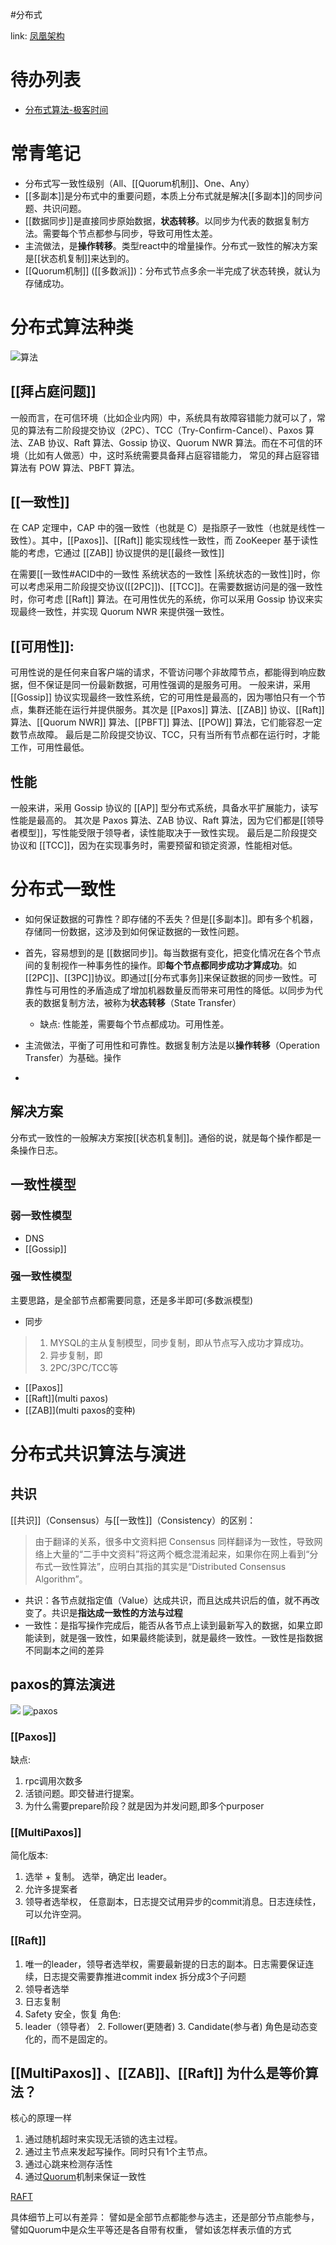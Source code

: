 
#分布式


link: [凤凰架构](http://icyfenix.cn/distribution/consensus/)

# 待办列表
+ [分布式算法-极客时间](https://book.clickear.top/114-%E5%88%86%E5%B8%83%E5%BC%8F%E5%8D%8F%E8%AE%AE%E4%B8%8E%E7%AE%97%E6%B3%95%E5%AE%9E%E6%88%98/index.html)



# 常青笔记
+ 分布式写一致性级别（All、[[Quorum机制]]、One、Any）
+ [[多副本]]是分布式中的重要问题，本质上分布式就是解决[[多副本]]的同步问题、共识问题。
+ [[数据同步]]是直接同步原始数据，**状态转移**。以同步为代表的数据复制方法。需要每个节点都参与同步，导致可用性太差。
+ 主流做法，是**操作转移**。类型react中的增量操作。分布式一致性的解决方案是[[状态机复制]]来达到的。
+ [[Quorum机制]] ([[多数派]])：分布式节点多余一半完成了状态转换，就认为存储成功。

# 分布式算法种类
![算法](http://image.clickear.top/20220126203536.png)
## [[拜占庭问题]] 
一般而言，在可信环境（比如企业内网）中，系统具有故障容错能力就可以了，常见的算法有二阶段提交协议（2PC）、TCC（Try-Confirm-Cancel）、Paxos 算法、ZAB 协议、Raft 算法、Gossip 协议、Quorum NWR 算法。而在不可信的环境（比如有人做恶）中，这时系统需要具备拜占庭容错能力，
常见的拜占庭容错算法有 POW 算法、PBFT 算法。

## [[一致性]]
在 CAP 定理中，CAP 中的强一致性（也就是 C）是指原子一致性（也就是线性一致性）。其中，[[Paxos]]、[[Raft]] 能实现线性一致性，而 ZooKeeper 基于读性能的考虑，它通过 [[ZAB]] 协议提供的是[[最终一致性]]

在需要[[一致性#ACID中的一致性 系统状态的一致性 |系统状态的一致性]]时，你可以考虑采用二阶段提交协议([[2PC]])、[[TCC]]。在需要数据访问是的强一致性时，你可考虑 [[Raft]] 算法。在可用性优先的系统，你可以采用 Gossip 协议来实现最终一致性，并实现 Quorum NWR 来提供强一致性。

## [[可用性]]:
可用性说的是任何来自客户端的请求，不管访问哪个非故障节点，都能得到响应数据，但不保证是同一份最新数据，可用性强调的是服务可用。
一般来讲，采用 [[Gossip]] 协议实现最终一致性系统，它的可用性是最高的，因为哪怕只有一个节点，集群还能在运行并提供服务。其次是 [[Paxos]] 算法、[[ZAB]] 协议、[[Raft]] 算法、[[Quorum NWR]] 算法、[[PBFT]] 算法、[[POW]] 算法，它们能容忍一定数节点故障。
最后是二阶段提交协议、TCC，只有当所有节点都在运行时，才能工作，可用性最低。


## 性能
一般来讲，采用 Gossip 协议的 [[AP]] 型分布式系统，具备水平扩展能力，读写性能是最高的。
其次是 Paxos 算法、ZAB 协议、Raft 算法，因为它们都是[[领导者模型]]，写性能受限于领导者，读性能取决于一致性实现。
最后是二阶段提交协议和 [[TCC]]，因为在实现事务时，需要预留和锁定资源，性能相对低。



# 分布式一致性
 + 如何保证数据的可靠性？即存储的不丢失？但是[[多副本]]。即有多个机器，存储同一份数据，这涉及到如何保证数据的一致性问题。
+ 首先，容易想到的是 [[数据同步]]。每当数据有变化，把变化情况在各个节点间的复制视作一种事务性的操作。即**每个节点都同步成功才算成功**。如[[2PC]]、[[3PC]]协议。即通过[[分布式事务]]来保证数据的同步一致性。可靠性与可用性的矛盾造成了增加机器数量反而带来可用性的降低。以同步为代表的数据复制方法，被称为**状态转移**（State Transfer）
	+ 缺点: 性能差，需要每个节点都成功。可用性差。
+ 主流做法，平衡了可用性和可靠性。数据复制方法是以**操作转移**（Operation Transfer）为基础。操作

+ 

## 解决方案
分布式一致性的一般解决方案按[[状态机复制]]。通俗的说，就是每个操作都是一条操作日志。

## 一致性模型
### 弱一致性模型
+ DNS
+ [[Gossip]]
### 强一致性模型
主要思路，是全部节点都需要同意，还是多半即可(多数派模型)
+ 同步
>1. MYSQL的主从复制模型，同步复制，即从节点写入成功才算成功。
>2. 异步复制，即
>3. 2PC/3PC/TCC等

+ [[Paxos]]
+ [[Raft]](multi paxos)
+ [[ZAB]](multi paxos的变种)

# 分布式共识算法与演进
## 共识
[[共识]]（Consensus）与[[一致性]]（Consistency）的区别：
> 由于翻译的关系，很多中文资料把 Consensus 同样翻译为一致性，导致网络上大量的“二手中文资料”将这两个概念混淆起来，如果你在网上看到“分布式一致性算法”，应明白其指的其实是“Distributed Consensus Algorithm”。
+ 共识：各节点就指定值（Value）达成共识，而且达成共识后的值，就不再改变了。共识是**指达成一致性的方法与过程**
+ 一致性：是指写操作完成后，能否从各节点上读到最新写入的数据，如果立即能读到，就是强一致性，如果最终能读到，就是最终一致性。一致性是指数据不同副本之间的差异

## paxos的算法演进

![](http://image.clickear.top/20220126145714.png)
![paxos](http://image.clickear.top/分布式算法(Paxos).png)
### [[Paxos]]
缺点:
1. rpc调用次数多
2. 活锁问题。即交替进行提案。
3. 为什么需要prepare阶段？就是因为并发问题,即多个purposer

### [[MultiPaxos]] 
简化版本:
1. 选举 + 复制。 选举，确定出 leader。
2. 允许多提案者
3. 领导者选举权， 任意副本，日志提交试用异步的commit消息。日志连续性，可以允许空洞。

### [[Raft]]
1. 唯一的leader，领导者选举权，需要最新提的日志的副本。日志需要保证连续，日志提交需要靠推进commit index
拆分成3个子问题
1. 领导者选举
2. 日志复制
3. Safety 安全，恢复
角色:
1. leader（领导者） 2. Follower(更随者) 3. Candidate(参与者)
角色是动态变化的，而不是固定的。

## [[MultiPaxos]] 、[[ZAB]]、[[Raft]] 为什么是等价算法？
核心的原理一样
1.  通过随机超时来实现无活锁的选主过程。
2.  通过主节点来发起写操作。同时只有1个主节点。
3.  通过心跳来检测存活性
4.  通过[Quorum](https://www.notion.so/Quorum-f31058d3ebfc4b5bb175b5181196f0a3)机制来保证一致性

[RAFT](https://blog.csdn.net/weixin_34401479/article/details/90588562?utm_medium=distribute.pc_relevant.none-task-blog-2~default~baidujs_baidulandingword~default-0.pc_relevant_default&spm=1001.2101.3001.4242.1&utm_relevant_index=3)

具体细节上可以有差异：
譬如是全部节点都能参与选主，还是部分节点能参与，
譬如Quorum中是众生平等还是各自带有权重，
譬如该怎样表示值的方式
